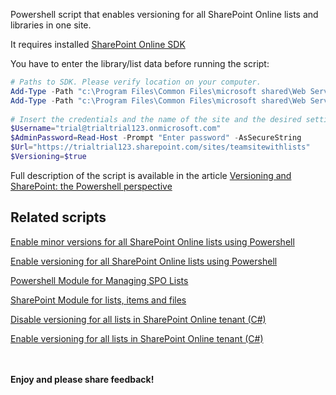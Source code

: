 Powershell script that enables versioning for all SharePoint Online lists and libraries in one site.

 

 

It requires installed  [SharePoint Online SDK ](http://www.microsoft.com/en-us/download/details.aspx?id=42038)

You have to enter the library/list data before running the script:

 

```PowerShell
# Paths to SDK. Please verify location on your computer. 
Add-Type -Path "c:\Program Files\Common Files\microsoft shared\Web Server Extensions\15\ISAPI\Microsoft.SharePoint.Client.dll"  
Add-Type -Path "c:\Program Files\Common Files\microsoft shared\Web Server Extensions\15\ISAPI\Microsoft.SharePoint.Client.Runtime.dll"  
 
# Insert the credentials and the name of the site and the desired setting: $true or $false 
$Username="trial@trialtrial123.onmicrosoft.com" 
$AdminPassword=Read-Host -Prompt "Enter password" -AsSecureString 
$Url="https://trialtrial123.sharepoint.com/sites/teamsitewithlists" 
$Versioning=$true
``` 
 

Full description of the script is available in the article  [Versioning and SharePoint: the Powershell perspective](https://social.technet.microsoft.com/wiki/contents/articles/30115.versioning-and-sharepoint-the-powershell-perspective-part-1.aspx)

 

 

## Related scripts
 

[Enable minor versions for all SharePoint Online lists using Powershell](https://gallery.technet.microsoft.com/scriptcenter/Enable-minor-versions-for-431d4a7e)

[Enable versioning for all SharePoint Online lists using Powershell](https://gallery.technet.microsoft.com/scriptcenter/Enable-versioning-for-all-ae5cfb5d)

[Powershell Module for Managing SPO Lists](https://gallery.technet.microsoft.com/scriptcenter/Powershell-Module-for-b88bc2d9)

[SharePoint Module for lists, items and files](https://gallery.technet.microsoft.com/scriptcenter/SharePoint-Module-for-5ecbbcf0)

[Disable versioning for all lists in SharePoint Online tenant (C#)](https://gallery.technet.microsoft.com/scriptcenter/Disable-versioning-for-all-c8d11c71)

[Enable versioning for all lists in SharePoint Online tenant (C#)](https://gallery.technet.microsoft.com/scriptcenter/Enable-versioning-for-all-e17ebcd0)

 
 <br/><br/>
<b>Enjoy and please share feedback!</b>
